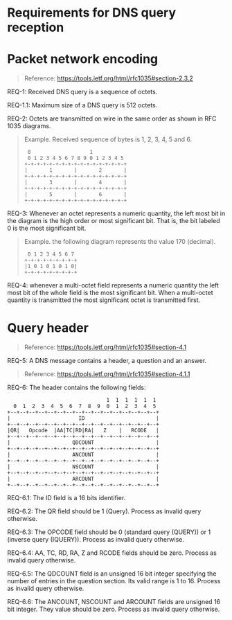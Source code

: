 Requirements for DNS query reception
==========

# Packet network encoding #

> Reference: https://tools.ietf.org/html/rfc1035#section-2.3.2

REQ-1: Received DNS query is a sequence of octets.

REQ-1.1: Maximum size of a DNS query is 512 octets.

REQ-2: Octets are transmitted on wire in the same order as shown in RFC
1035 diagrams.

> Example. Received sequence of bytes is 1, 2, 3, 4, 5 and 6.
>
>      0                   1
>      0 1 2 3 4 5 6 7 8 9 0 1 2 3 4 5
>     +-+-+-+-+-+-+-+-+-+-+-+-+-+-+-+-+
>     |       1       |       2       |
>     +-+-+-+-+-+-+-+-+-+-+-+-+-+-+-+-+
>     |       3       |       4       |
>     +-+-+-+-+-+-+-+-+-+-+-+-+-+-+-+-+
>     |       5       |       6       |
>     +-+-+-+-+-+-+-+-+-+-+-+-+-+-+-+-+

REQ-3: Whenever an octet represents a numeric quantity, the left most bit in
the diagram is the high order or most significant bit.  That is, the bit
labeled 0 is the most significant bit.

> Example. the following
> diagram represents the value 170 (decimal).
>
>      0 1 2 3 4 5 6 7
>     +-+-+-+-+-+-+-+-+
>     |1 0 1 0 1 0 1 0|
>     +-+-+-+-+-+-+-+-+

REQ-4: whenever a multi-octet field represents a numeric quantity
the left most bit of the whole field is the most significant bit.  When
a multi-octet quantity is transmitted the most significant octet is
transmitted first.

# Query header #

> Reference: https://tools.ietf.org/html/rfc1035#section-4.1

REQ-5: A DNS message contains a header, a question and an answer.

> Reference: https://tools.ietf.org/html/rfc1035#section-4.1.1

REQ-6: The header contains the following fields:

                                    1  1  1  1  1  1
      0  1  2  3  4  5  6  7  8  9  0  1  2  3  4  5
    +--+--+--+--+--+--+--+--+--+--+--+--+--+--+--+--+
    |                      ID                       |
    +--+--+--+--+--+--+--+--+--+--+--+--+--+--+--+--+
    |QR|   Opcode  |AA|TC|RD|RA|   Z    |   RCODE   |
    +--+--+--+--+--+--+--+--+--+--+--+--+--+--+--+--+
    |                    QDCOUNT                    |
    +--+--+--+--+--+--+--+--+--+--+--+--+--+--+--+--+
    |                    ANCOUNT                    |
    +--+--+--+--+--+--+--+--+--+--+--+--+--+--+--+--+
    |                    NSCOUNT                    |
    +--+--+--+--+--+--+--+--+--+--+--+--+--+--+--+--+
    |                    ARCOUNT                    |
    +--+--+--+--+--+--+--+--+--+--+--+--+--+--+--+--+

REQ-6.1: The ID field is a 16 bits identifier.

REQ-6.2: The QR field should be 1 (Query). Process as invalid query
otherwise.

REQ-6.3: The OPCODE field should be 0 (standard query (QUERY)) or 1
(inverse query (IQUERY)). Process as invalid query otherwise.

REQ-6.4: AA, TC, RD, RA, Z and RCODE fields should be zero. Process as
invalid query otherwise.

REQ-6.5: The QDCOUNT field is an unsigned 16 bit integer specifying the
number of entries in the question section. Its valid range is 1 to
16. Process as invalid query otherwise.

REQ-6.6: The ANCOUNT, NSCOUNT and ARCOUNT fields are unsigned 16 bit
integer. They value should be zero. Process as invalid query otherwise.
